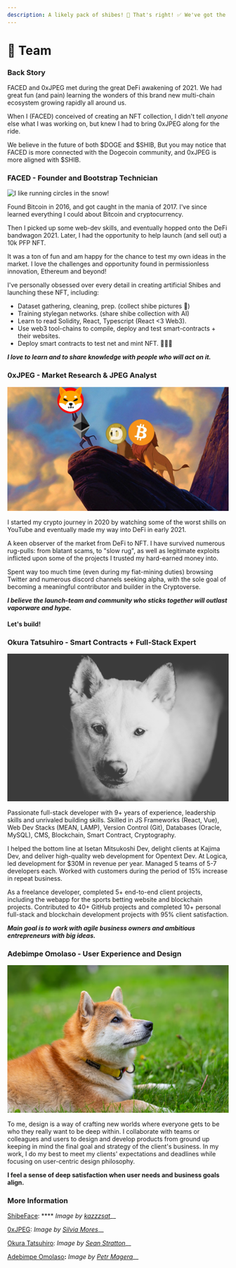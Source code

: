 ```yaml
---
description: A likely pack of shibes! 🐾 That's right! ✅ We've got the stuff! 💪🏼
---
```


# 👥 Team

### Back Story &#x20;

FACED and 0xJPEG met during the great DeFi awakening of 2021. We had great fun (and pain) learning the wonders of this brand new multi-chain ecosystem growing rapidly all around us.

When I (FACED) conceived of creating an NFT collection, I didn't tell _anyone_ else what I was working on, but knew I had to bring 0xJPEG along for the ride.

We believe in the future of both $DOGE and $SHIB, But you may notice that FACED is more connected with the Dogecoin community, and 0xJPEG is more aligned with $SHIB.

### FACED - Founder and Bootstrap Technician

![I like running circles in the snow!](../.gitbook/assets/shiba-inu-3087207\_1280.jpg)

Found Bitcoin in 2016, and got caught in the mania of 2017. I've since learned everything I could about Bitcoin and cryptocurrency. &#x20;

Then I picked up some web-dev skills, and eventually hopped onto the DeFi bandwagon 2021. Later, I had the opportunity to help launch (and sell out) a 10k PFP NFT.&#x20;

It was a ton of fun and am happy for the chance to test my own ideas in the market. I love the challenges and opportunity found in permissionless innovation, Ethereum and beyond!

I've personally obsessed over every detail in creating artificial Shibes and launching these NFT, including:

* Dataset gathering, cleaning, prep. (collect shibe pictures 🥰)
* Training stylegan networks. (share shibe collection with AI)
* Learn to read Solidity, React, Typescript (React <3 Web3).
* Use web3 tool-chains to compile, deploy and test smart-contracts + their websites.
* Deploy smart contracts to test net and mint NFT. 🚀🚀🚀

_**I love to learn and to share knowledge with people who will act on it.**_&#x20;

### 0xJPEG - Market Research & JPEG Analyst

![I sniffed something!](<../.gitbook/assets/image (1).png>)

I started my crypto journey in 2020 by watching some of the worst shills on YouTube and eventually made my way into DeFi in early 2021.

A keen observer of the market from DeFi to NFT. I have survived numerous rug-pulls: from blatant scams, to "slow rug", as well as legitimate exploits inflicted upon some of the projects I trusted my hard-earned money into.&#x20;

Spent way too much time (even during my fiat-mining duties) browsing Twitter and numerous discord channels seeking alpha, with the sole goal of becoming a meaningful contributor and builder in the Cryptoverse.

_**I believe the launch-team and community who sticks together will outlast vaporware and hype.**_&#x20;

#### **Let's build!**

### Okura Tatsuhiro - Smart Contracts + Full-Stack Expert

![Did someone mention a walk?](../.gitbook/assets/sean-stratton-IMr1gzYD8tE-unsplash.jpg)

Passionate full-stack developer with 9+ years of experience, leadership skills and unrivaled building skills. Skilled in JS Frameworks (React, Vue), Web Dev Stacks (MEAN, LAMP), Version Control (Git), Databases (Oracle, MySQL), CMS, Blockchain, Smart Contract, Cryptography.&#x20;

I helped the bottom line at Isetan Mitsukoshi Dev, delight clients at Kajima Dev, and deliver high-quality web development for Opentext Dev. At Logica, led development for $30M in revenue per year. Managed 5 teams of 5-7 developers each. Worked with customers during the period of 15% increase in repeat business.

As a freelance developer, completed 5+ end-to-end client projects, including the webapp for the sports betting website and blockchain projects. Contributed to 40+ GitHub projects and completed 10+ personal full-stack and blockchain development projects with 95% client satisfaction.&#x20;

_**Main goal is to work with agile business owners and ambitious entrepreneurs with big ideas.**_

### Adebimpe Omolaso **- User Experience and Design**

![Is that a treat for me?](<../.gitbook/assets/image (6).png>)

To me, design is a way of crafting new worlds where everyone gets to be who they really want to be deep within. I collaborate with teams or colleagues and users to design and develop products from ground up keeping in mind the final goal and strategy of the client's business. In my work, I do my best to meet my clients' expectations and deadlines while focusing on user-centric design philosophy.

**I feel a sense of deep satisfaction when user needs and business goals align.**&#x20;

### More Information

[ShibeFace](https://github.com/ShibeFaceSkrill/ShibeFaceSkrill): **** _Image by_ [_kazzzsat_](https://pixabay.com/users/kazzzsat-7677733/)__

[0xJPEG](https://twitter.com/0x\_JPEGs): _Image by_ [_Silvia Mores_](https://www.silviamores.com)__

[Okura Tatsuhiro](https://github.com/TopTecShare/): _Image by_ [_Sean Stratton_](https://unsplash.com/@seanstratton)__

[Adebimpe Omolaso](https://www.adebimpeomolaso.com)**:** _Image by_ [_Petr Magera_](https://unsplash.com/@mpetrucho)__
